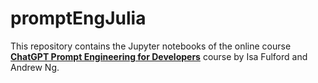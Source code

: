 # promptEngJulia

This repository contains the Jupyter notebooks of the online course [**ChatGPT Prompt Engineering for Developers**](https://www.deeplearning.ai/short-courses/chatgpt-prompt-engineering-for-developers/) course by Isa Fulford and Andrew Ng.